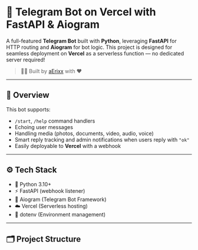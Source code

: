 # 🤖 Telegram Bot on Vercel with FastAPI & Aiogram

A full-featured **Telegram Bot** built with **Python**, leveraging **FastAPI** for HTTP routing and **Aiogram** for bot logic. This project is designed for seamless deployment on **Vercel** as a serverless function — no dedicated server required!

> 🧑‍💻 Built by [aErixx](https://github.com/aErixxx) with ❤️

---

## 📌 Overview

This bot supports:

- `/start`, `/help` command handlers
- Echoing user messages
- Handling media (photos, documents, video, audio, voice)
- Smart reply tracking and admin notifications when users reply with `"ok"`
- Easily deployable to **Vercel** with a webhook

---

## ⚙️ Tech Stack

- 🐍 Python 3.10+
- ⚡ FastAPI (webhook listener)
- 🤖 Aiogram (Telegram Bot Framework)
- ☁️ Vercel (Serverless hosting)
- 🔐 dotenv (Environment management)

---

## 🗂 Project Structure

